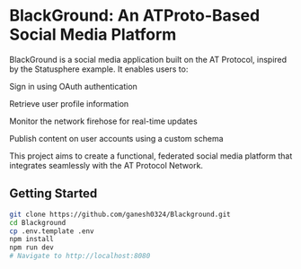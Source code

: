 # BlackGround: An ATProto-Based Social Media Platform

BlackGround is a social media application built on the AT Protocol, inspired by the Statusphere example. It enables users to:

Sign in using OAuth authentication

Retrieve user profile information

Monitor the network firehose for real-time updates

Publish content on user accounts using a custom schema

This project aims to create a functional, federated social media platform that integrates seamlessly with the AT Protocol Network.

## Getting Started

```sh
git clone https://github.com/ganesh0324/Blackground.git
cd Blackground
cp .env.template .env
npm install
npm run dev
# Navigate to http://localhost:8080
```
